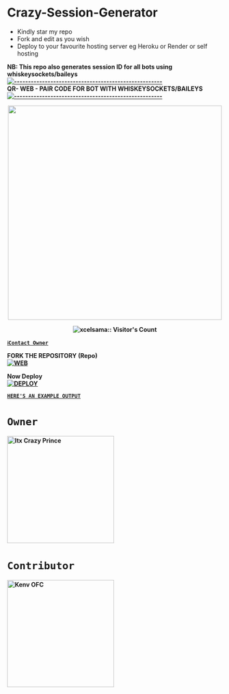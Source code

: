 # Crazy-Session-Generator
- Kindly star my repo
- Fork and edit as you wish
- Deploy to your favourite hosting server eg Heroku or Render or self hosting

<strong>NB:<strong/> This repo also generates session ID for all bots using whiskeysockets/baileys
[![-----------------------------------------------------](https://raw.githubusercontent.com/andreasbm/readme/master/assets/lines/colored.png)](#table-of-contents)
<br/>QR- WEB - PAIR CODE FOR BOT WITH WHISKEYSOCKETS/BAILEYS
[![-----------------------------------------------------](https://raw.githubusercontent.com/andreasbm/readme/master/assets/lines/colored.png)](#table-of-contents)
<p align="center">
   <a href="https://github.com/CrazyPrince">
    <img src="https://telegra.ph/file/47a6edbc2c38bf98089ae.jpg" width="500">
     
</a>
 <p align="center"><img src="https://profile-counter.glitch.me/{Itxxwasi}/count.svg" alt="xcelsama:: Visitor's Count" /></p>



[`ℹ️Contact Owner`](https://wa.me/237620114013)

FORK THE REPOSITORY (Repo) 
    <br>
<a href="#"><img title="WEB" src="https://img.shields.io/badge/FORK CRAZY-QR?color=black&style=for-the-badge&logo=stackshare"></a>

Now Deploy
    <br>
<a href='https://dashboard.heroku.com/new?template=https://github.com/CrazyPrince/PAIR-QR-CRAZY-MD' target="_blank"><img alt='DEPLOY' src='https://img.shields.io/badge/-DEPLOY-black?style=for-the-badge&logo=heroku&logoColor=white'/>

[`HERE'S AN EXAMPLE OUTPUT`](#)
# `Owner`

 <a href="https://github.com/CrazyPrince"><img src="https://github.com/CrazyPrince.png" width="250" height="250" alt="Itx Crazy Prince"/></a>

# `Contributor` 
<a href="https://github.com/kenvofc"><img src="https://github.com/Giftedmaurice.png" width="250" height="250" alt="Kenv OFC"/></a>

   
